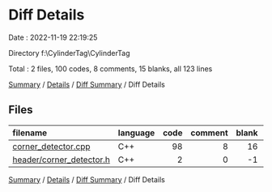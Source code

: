 # Diff Details

Date : 2022-11-19 22:19:25

Directory f:\\CylinderTag\\CylinderTag

Total : 2 files,  100 codes, 8 comments, 15 blanks, all 123 lines

[Summary](results.md) / [Details](details.md) / [Diff Summary](diff.md) / Diff Details

## Files
| filename | language | code | comment | blank | total |
| :--- | :--- | ---: | ---: | ---: | ---: |
| [corner_detector.cpp](/corner_detector.cpp) | C++ | 98 | 8 | 16 | 122 |
| [header/corner_detector.h](/header/corner_detector.h) | C++ | 2 | 0 | -1 | 1 |

[Summary](results.md) / [Details](details.md) / [Diff Summary](diff.md) / Diff Details